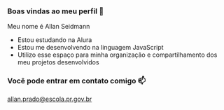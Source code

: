 ### Boas vindas ao meu perfil 💙

Meu nome é Allan Seidmann

- Estou estudando na Alura
- Estou me desenvolvendo na linguagem JavaScript
- Utilizo esse espaço para minha organização e compartilhamento dos meu projetos desenvolvidos

### Você pode entrar em contato comigo 📫

allan.prado@escola.pr.gov.br
